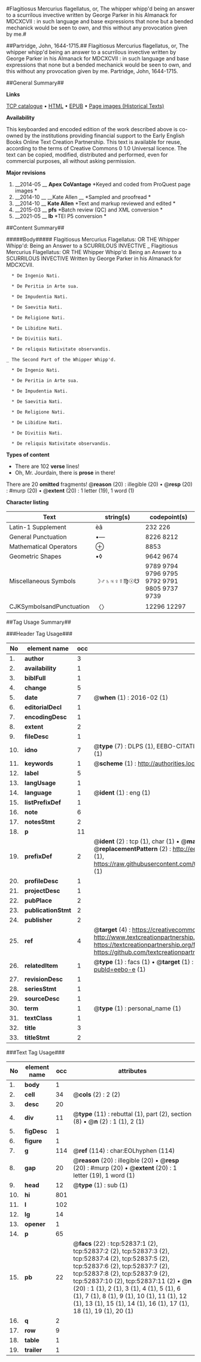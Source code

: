 #Flagitiosus Mercurius flagellatus, or, The whipper whipp'd being an answer to a scurrilous invective written by George Parker in his Almanack for MDCXCVII : in such language and base expressions that none but a bended mechanick would be seen to own, and this without any provocation given by me.#

##Partridge, John, 1644-1715.##
Flagitiosus Mercurius flagellatus, or, The whipper whipp'd being an answer to a scurrilous invective written by George Parker in his Almanack for MDCXCVII : in such language and base expressions that none but a bended mechanick would be seen to own, and this without any provocation given by me.
Partridge, John, 1644-1715.

##General Summary##

**Links**

[TCP catalogue](http://www.ota.ox.ac.uk/tcp/)  • 
[HTML](http://tei.it.ox.ac.uk/tcp/Texts-HTML/free/A56/A56506.html)  • 
[EPUB](http://tei.it.ox.ac.uk/tcp/Texts-EPUB/free/A56/A56506.epub) • 
[Page images (Historical Texts)](https://historicaltexts.jisc.ac.uk/eebo-12033730e)

**Availability**

This keyboarded and encoded edition of the work described above is co-owned by the
    institutions providing financial support to the Early English Books Online Text Creation
    Partnership. This text is available for reuse, according to the terms of  Creative Commons 0 1.0 Universal
    licence. The text can be copied, modified, distributed and performed, even for commercial
    purposes, all without asking permission.

**Major revisions**

1. __2014-05 __ __Apex CoVantage__ *Keyed and coded from ProQuest page images *
1. __2014-10 __ __Kate Allen __ *Sampled and proofread *
1. __2014-10 __ __Kate Allen__ *Text and markup reviewed and edited *
1. __2015-03 __ __pfs__ *Batch review (QC) and XML conversion *
1. __2021-05 __ __lb__ *TEI P5 conversion *

##Content Summary##

#####Body#####
Flagitiosus Mercurius Flagellatus: OR THE Whipper Whipp'd: Being an Answer to a SCURRILOUS INVECTIVE
    _ Flagitiosus Mercurius Flagellatus: OR THE Whipper Whipp'd: Being an Answer to a SCURRILOUS INVECTIVE Written by George Parker in his Almanack for MDCXCVII.

      * De Ingenio Nati.

      * De Peritia in Arte sua.

      * De Impudentia Nati.

      * De Saevitia Nati.

      * De Religione Nati.

      * De Libidine Nati.

      * De Divitiis Nati.

      * De reliquis Nativitate observandis.

    _ The Second Part of the Whipper Whipp'd.

      * De Ingenio Nati.

      * De Peritia in Arte sua.

      * De Impudentia Nati.

      * De Saevitia Nati.

      * De Religione Nati.

      * De Libidine Nati.

      * De Divitiis Nati.

      * De reliquis Nativitate observandis.

**Types of content**

  * There are 102 **verse** lines!
  * Oh, Mr. Jourdain, there is **prose** in there!

There are 20 **omitted** fragments! 
 @__reason__ (20) : illegible (20)  •  @__resp__ (20) : #murp (20)  •  @__extent__ (20) : 1 letter (19), 1 word (1)

**Character listing**


|Text|string(s)|codepoint(s)|
|---|---|---|
|Latin-1 Supplement|èâ|232 226|
|General Punctuation|•—|8226 8212|
|Mathematical Operators|⊕|8853|
|Geometric Shapes|▪◊|9642 9674|
|Miscellaneous Symbols|☽♂♄♃♀☿♍☉☋|9789 9794 9796 9795 9792 9791 9805 9737 9739|
|CJKSymbolsandPunctuation|〈〉|12296 12297|

##Tag Usage Summary##

###Header Tag Usage###

|No|element name|occ|attributes|
|---|---|---|---|
|1.|__author__|3||
|2.|__availability__|1||
|3.|__biblFull__|1||
|4.|__change__|5||
|5.|__date__|7| @__when__ (1) : 2016-02 (1)|
|6.|__editorialDecl__|1||
|7.|__encodingDesc__|1||
|8.|__extent__|2||
|9.|__fileDesc__|1||
|10.|__idno__|7| @__type__ (7) : DLPS (1), EEBO-CITATION (1), VID (1), EEBO-PROQUEST (1), STC (2), OCLC (1)|
|11.|__keywords__|1| @__scheme__ (1) : http://authorities.loc.gov/ (1)|
|12.|__label__|5||
|13.|__langUsage__|1||
|14.|__language__|1| @__ident__ (1) : eng (1)|
|15.|__listPrefixDef__|1||
|16.|__note__|6||
|17.|__notesStmt__|2||
|18.|__p__|11||
|19.|__prefixDef__|2| @__ident__ (2) : tcp (1), char (1)  •  @__matchPattern__ (2) : ([0-9\-]+):([0-9IVX]+) (1), (.+) (1)  •  @__replacementPattern__ (2) : http://eebo.chadwyck.com/downloadtiff?vid=$1&page=$2 (1), https://raw.githubusercontent.com/textcreationpartnership/Texts/master/tcpchars.xml#$1 (1)|
|20.|__profileDesc__|1||
|21.|__projectDesc__|1||
|22.|__pubPlace__|2||
|23.|__publicationStmt__|2||
|24.|__publisher__|2||
|25.|__ref__|4| @__target__ (4) : https://creativecommons.org/publicdomain/zero/1.0/ (1), http://www.textcreationpartnership.org/docs/. (1), https://textcreationpartnership.org/faq/#faq05 (1), https://github.com/textcreationpartnership (1)|
|26.|__relatedItem__|1| @__type__ (1) : facs (1)  •  @__target__ (1) : https://data.historicaltexts.jisc.ac.uk/view?pubId=eebo-e (1)|
|27.|__revisionDesc__|1||
|28.|__seriesStmt__|1||
|29.|__sourceDesc__|1||
|30.|__term__|1| @__type__ (1) : personal_name (1)|
|31.|__textClass__|1||
|32.|__title__|3||
|33.|__titleStmt__|2||


###Text Tag Usage###

|No|element name|occ|attributes|
|---|---|---|---|
|1.|__body__|1||
|2.|__cell__|34| @__cols__ (2) : 2 (2)|
|3.|__desc__|20||
|4.|__div__|11| @__type__ (11) : rebuttal (1), part (2), section (8)  •  @__n__ (2) : 1 (1), 2 (1)|
|5.|__figDesc__|1||
|6.|__figure__|1||
|7.|__g__|114| @__ref__ (114) : char:EOLhyphen (114)|
|8.|__gap__|20| @__reason__ (20) : illegible (20)  •  @__resp__ (20) : #murp (20)  •  @__extent__ (20) : 1 letter (19), 1 word (1)|
|9.|__head__|12| @__type__ (1) : sub (1)|
|10.|__hi__|801||
|11.|__l__|102||
|12.|__lg__|14||
|13.|__opener__|1||
|14.|__p__|65||
|15.|__pb__|22| @__facs__ (22) : tcp:52837:1 (2), tcp:52837:2 (2), tcp:52837:3 (2), tcp:52837:4 (2), tcp:52837:5 (2), tcp:52837:6 (2), tcp:52837:7 (2), tcp:52837:8 (2), tcp:52837:9 (2), tcp:52837:10 (2), tcp:52837:11 (2)  •  @__n__ (20) : 1 (1), 2 (1), 3 (1), 4 (1), 5 (1), 6 (1), 7 (1), 8 (1), 9 (1), 10 (1), 11 (1), 12 (1), 13 (1), 15 (1), 14 (1), 16 (1), 17 (1), 18 (1), 19 (1), 20 (1)|
|16.|__q__|2||
|17.|__row__|9||
|18.|__table__|1||
|19.|__trailer__|1||
